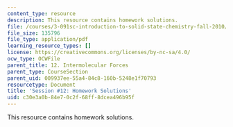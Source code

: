 ```yaml
---
content_type: resource
description: This resource contains homework solutions.
file: /courses/3-091sc-introduction-to-solid-state-chemistry-fall-2010/c30e3a0b84e70c2f68ff8dcea496b95f_MIT3_091SCF09_hw12_sol.pdf
file_size: 135796
file_type: application/pdf
learning_resource_types: []
license: https://creativecommons.org/licenses/by-nc-sa/4.0/
ocw_type: OCWFile
parent_title: 12. Intermolecular Forces
parent_type: CourseSection
parent_uid: 009937ee-55a4-84c8-160b-5248e1f70793
resourcetype: Document
title: 'Session #12: Homework Solutions'
uid: c30e3a0b-84e7-0c2f-68ff-8dcea496b95f
---
```

This resource contains homework solutions.